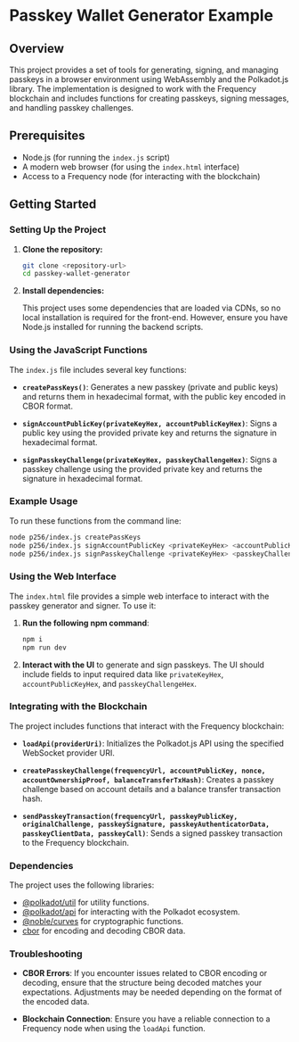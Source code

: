 # Passkey Wallet Generator Example

## Overview

This project provides a set of tools for generating, signing, and managing passkeys in a browser environment using WebAssembly and the Polkadot.js library. The implementation is designed to work with the Frequency blockchain and includes functions for creating passkeys, signing messages, and handling passkey challenges.

## Prerequisites

- Node.js (for running the `index.js` script)
- A modern web browser (for using the `index.html` interface)
- Access to a Frequency node (for interacting with the blockchain)

## Getting Started

### Setting Up the Project

1. **Clone the repository:**

   ```bash
   git clone <repository-url>
   cd passkey-wallet-generator
   ```

2. **Install dependencies:**

   This project uses some dependencies that are loaded via CDNs, so no local installation is required for the front-end. However, ensure you have Node.js installed for running the backend scripts.

### Using the JavaScript Functions

The `index.js` file includes several key functions:

- **`createPassKeys()`**: Generates a new passkey (private and public keys) and returns them in hexadecimal format, with the public key encoded in CBOR format.

- **`signAccountPublicKey(privateKeyHex, accountPublicKeyHex)`**: Signs a public key using the provided private key and returns the signature in hexadecimal format.

- **`signPasskeyChallenge(privateKeyHex, passkeyChallengeHex)`**: Signs a passkey challenge using the provided private key and returns the signature in hexadecimal format.

### Example Usage

To run these functions from the command line:

```bash
node p256/index.js createPassKeys
node p256/index.js signAccountPublicKey <privateKeyHex> <accountPublicKeyHex>
node p256/index.js signPasskeyChallenge <privateKeyHex> <passkeyChallengeHex>
```

### Using the Web Interface

The `index.html` file provides a simple web interface to interact with the passkey generator and signer. To use it:

1. **Run the following npm command**:

   ```bash
   npm i
   npm run dev
   ```

2. **Interact with the UI** to generate and sign passkeys. The UI should include fields to input required data like `privateKeyHex`, `accountPublicKeyHex`, and `passkeyChallengeHex`.

### Integrating with the Blockchain

The project includes functions that interact with the Frequency blockchain:

- **`loadApi(providerUri)`**: Initializes the Polkadot.js API using the specified WebSocket provider URI.

- **`createPasskeyChallenge(frequencyUrl, accountPublicKey, nonce, accountOwnershipProof, balanceTransferTxHash)`**: Creates a passkey challenge based on account details and a balance transfer transaction hash.

- **`sendPasskeyTransaction(frequencyUrl, passkeyPublicKey, originalChallenge, passkeySignature, passkeyAuthenticatorData, passkeyClientData, passkeyCall)`**: Sends a signed passkey transaction to the Frequency blockchain.

### Dependencies

The project uses the following libraries:

- [@polkadot/util](https://www.npmjs.com/package/@polkadot/util) for utility functions.
- [@polkadot/api](https://www.npmjs.com/package/@polkadot/api) for interacting with the Polkadot ecosystem.
- [@noble/curves](https://www.npmjs.com/package/@noble/curves) for cryptographic functions.
- [cbor](https://www.npmjs.com/package/cbor) for encoding and decoding CBOR data.

### Troubleshooting

- **CBOR Errors**: If you encounter issues related to CBOR encoding or decoding, ensure that the structure being decoded matches your expectations. Adjustments may be needed depending on the format of the encoded data.

- **Blockchain Connection**: Ensure you have a reliable connection to a Frequency node when using the `loadApi` function.
